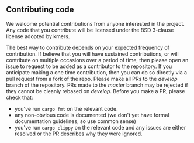 ## Contributing code

We welcome potential contributions from anyone interested in the project. Any code that you contribute will be 
licensed under the BSD 3-clause license adopted by kmers.

The best way to contribute depends on your expected frequency of contribution.  If believe that you will have 
sustained contributions, or will contribute on multiple occasions over a period of time, then please open an issue 
to request to be added as a contributor to the repository.  If you anticipate making a one time contribution, then 
you can do so directly via a pull request from a fork of the repo. Please make all PRs to the _develop_ branch
of the repository.  PRs made to the _master_ branch may be rejected if they cannot be cleanly rebased
on _develop_.  Before you make a PR, please check that:

 * you've run `cargo fmt` on the relevant code.
 * any non-obvious code is documented (we don't yet have formal documentation guidelines, so use common sense)
 * you've run `cargo clippy` on the relevant code and any issues are either resolved or the PR describes why they were ignored.
